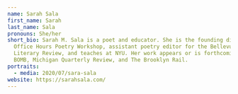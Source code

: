 ```yaml
---
name: Sarah Sala
first_name: Sarah
last_name: Sala
pronouns: She/her
short_bio: Sarah M. Sala is a poet and educator. She is the founding director of
  Office Hours Poetry Workshop, assistant poetry editor for the Bellevue
  Literary Review, and teaches at NYU. Her work appears or is forthcoming in
  BOMB, Michigan Quarterly Review, and The Brooklyn Rail.
portraits:
  - media: 2020/07/sara-sala
website: https://sarahsala.com/
---
```

